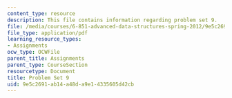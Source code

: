 ```yaml
---
content_type: resource
description: This file contains information regarding problem set 9.
file: /media/courses/6-851-advanced-data-structures-spring-2012/9e5c2691ab14a48da9e14335605d42cb_MIT6_851S12_ps9.pdf
file_type: application/pdf
learning_resource_types:
- Assignments
ocw_type: OCWFile
parent_title: Assignments
parent_type: CourseSection
resourcetype: Document
title: Problem Set 9
uid: 9e5c2691-ab14-a48d-a9e1-4335605d42cb
---
```

